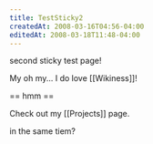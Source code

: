 ```yaml
---
title: TestSticky2
createdAt: 2008-03-16T04:56-04:00
editedAt: 2008-03-18T11:48-04:00
---
```


second sticky test page!

My oh my... I do love [[Wikiness]]!


== hmm ==

Check out my [[Projects]] page.

in the same tiem?


